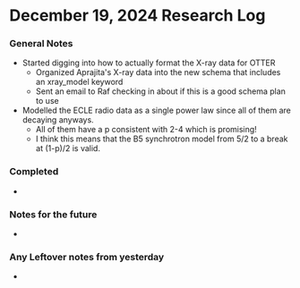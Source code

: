 # December 19, 2024 Research Log
### General Notes
* Started digging into how to actually format the X-ray data for OTTER
  * Organized Aprajita's X-ray data into the new schema that includes an xray_model keyword
  * Sent an email to Raf checking in about if this is a good schema plan to use
* Modelled the ECLE radio data as a single power law since all of them are decaying anyways.
  * All of them have a p consistent with 2-4 which is promising!
  * I think this means that the B5 synchrotron model from 5/2 to a break at (1-p)/2 is valid.

### Completed
* 

### Notes for the future
* 

### Any Leftover notes from yesterday
* 
